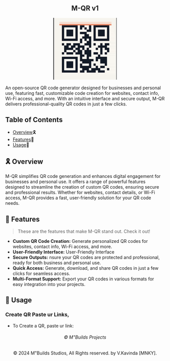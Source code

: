 
<h2 align="center">
    M-QR v1
</h2>

<p align="center">
    <img src="/images/logo_gif.gif" alt="M-QR_LOGO" width="200"/>
</p>

An open-source QR code generator designed for businesses and personal use, featuring fast, customizable code creation for websites, contact info, Wi-Fi access, and more. With an intuitive interface and secure output, M-QR delivers professional-quality QR codes in just a few clicks.

## Table of Contents

- [Overview](#overview)🎗️
- [Features](#features)🚀
- [Usage](#usage)📖

## 🎗️ Overview

M-QR simplifies QR code generation and enhances digital engagement for businesses and personal use. It offers a range of powerful features designed to streamline the creation of custom QR codes, ensuring secure and professional results. Whether for websites, contact details, or Wi-Fi access, M-QR provides a fast, user-friendly solution for your QR code needs.

## 🚀 Features

> These are the features that make M-QR stand out. Check it out!

- **Custom QR Code Creation:** Generate personalized QR codes for websites, contact info, Wi-Fi access, and more.
- **User-Friendly Interface:** User-Friendly Interface
- **Secure Outputs:** nsure your QR codes are protected and professional, ready for both business and personal use.
- **Quick Access:** Generate, download, and share QR codes in just a few clicks for seamless access.
- **Multi-Format Support:** Export your QR codes in various formats for easy integration into your projects.

## 📖 Usage

### Create QR Paste ur Links,

- To Create a QR, paste ur link:


<h6 align="center">©️ M"Builds Projects </h6>

<p align="center">© 2024 M"Builds Studios, All Rights reserved.  by V.Kavinda [MNKY].</p>
